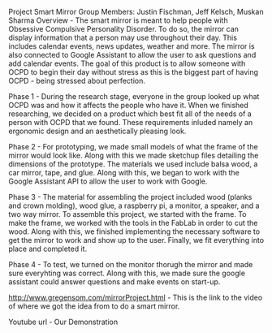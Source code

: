 Project Smart Mirror
Group Members: Justin Fischman, Jeff Kelsch, Muskan Sharma
Overview - The smart mirror is meant to help people with Obsessive Compulsive Personality Disorder. To do so, the mirror can display        information that a person may use throughout their day. This includes calendar events, news updates, weather and more. The mirror is also connected to Google Assistant to allow the user to ask questions and add calendar events. The goal of this product is to allow someone with OCPD to begin their day without stress as this is the biggest part of having OCPD - being stressed about perfection. 

Phase 1 - During the research stage, everyone in the group looked up what OCPD was and how it affects the people who have it. When we finished researching, we decided on a product which best fit all of the needs of a person with OCPD that we found. These requirements inluded namely an ergonomic design and an aesthetically pleasing look.

Phase 2 - For prototyping, we made small models of what the frame of the mirror would look like. Along with this we made sketchup files detailing the dimensions of the prototype. The materials we used include balsa wood, a car mirror, tape, and glue. Along with this, we began to work with the Google Assistant API to allow the user to work with Google.

Phase 3 - The material for assembling the project included wood (planks and crown molding), wood glue, a raspberry pi, a monitor, a speaker, and a two way mirror. To assemble this project, we started with the frame. To make the frame, we worked with the tools in the FabLab in order to cut the wood. Along with this, we finished implementing the necessary software to get the mirror to work and show up to the user. Finally, we fit everything into place and completed it.

Phase 4 - To test, we turned on the monitor thorugh the mirror and made sure everyhting was correct. Along with this, we made sure the google assistant could answer questions and make events on start-up.

http://www.gregensom.com/mirrorProject.html - This is the link to the video of where we got the idea from to do a smart mirror.

Youtube url - Our Demonstration
